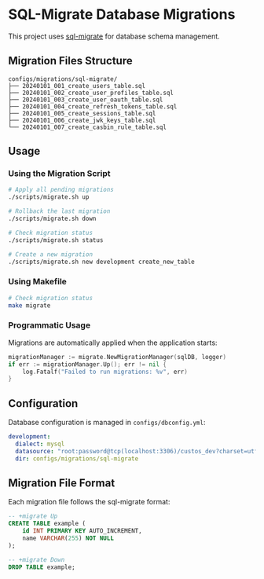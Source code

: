 # SQL-Migrate Database Migrations

This project uses [sql-migrate](https://github.com/rubenv/sql-migrate) for database schema management.

## Migration Files Structure

```
configs/migrations/sql-migrate/
├── 20240101_001_create_users_table.sql
├── 20240101_002_create_user_profiles_table.sql
├── 20240101_003_create_user_oauth_table.sql
├── 20240101_004_create_refresh_tokens_table.sql
├── 20240101_005_create_sessions_table.sql
├── 20240101_006_create_jwk_keys_table.sql
└── 20240101_007_create_casbin_rule_table.sql
```

## Usage

### Using the Migration Script

```bash
# Apply all pending migrations
./scripts/migrate.sh up

# Rollback the last migration
./scripts/migrate.sh down

# Check migration status
./scripts/migrate.sh status

# Create a new migration
./scripts/migrate.sh new development create_new_table
```

### Using Makefile

```bash
# Check migration status
make migrate
```

### Programmatic Usage

Migrations are automatically applied when the application starts:

```go
migrationManager := migrate.NewMigrationManager(sqlDB, logger)
if err := migrationManager.Up(); err != nil {
    log.Fatalf("Failed to run migrations: %v", err)
}
```

## Configuration

Database configuration is managed in `configs/dbconfig.yml`:

```yaml
development:
  dialect: mysql
  datasource: "root:password@tcp(localhost:3306)/custos_dev?charset=utf8mb4&parseTime=True&loc=Local"
  dir: configs/migrations/sql-migrate
```

## Migration File Format

Each migration file follows the sql-migrate format:

```sql
-- +migrate Up
CREATE TABLE example (
    id INT PRIMARY KEY AUTO_INCREMENT,
    name VARCHAR(255) NOT NULL
);

-- +migrate Down
DROP TABLE example;
```